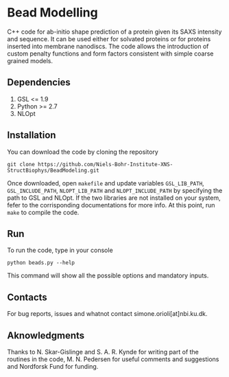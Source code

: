 # Bead Modelling
C++ code for ab-initio shape prediction of a protein given its SAXS intensity and sequence. It can be used either for solvated proteins or for proteins inserted into membrane nanodiscs. The code allows the introduction of custom penalty functions and form factors consistent with simple coarse grained models.

## Dependencies
1. GSL <= 1.9
2. Python >= 2.7
3. NLOpt

## Installation
You can download the code by cloning the repository
```
git clone https://github.com/Niels-Bohr-Institute-XNS-StructBiophys/BeadModeling.git
```
Once downloaded, open `makefile` and update variables `GSL_LIB_PATH`, `GSL_INCLUDE_PATH`, `NLOPT_LIB_PATH` and `NLOPT_INCLUDE_PATH` by specifying the path to GSL and NLOpt. If the two libraries are not installed on your system, fefer to the corrisponding documentations for more info. At this point, run `make` to compile the code.

## Run
To run the code, type in your console
```
python beads.py --help
```
This command will show all the possible options and mandatory inputs.

## Contacts
For bug reports, issues and whatnot contact simone.orioli[at]nbi.ku.dk.

## Aknowledgments
Thanks to N. Skar-Gislinge and S. A. R. Kynde for writing part of the routines in the code, M. N. Pedersen for useful comments and suggestions and Nordforsk Fund for funding.  
